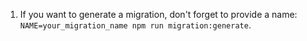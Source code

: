 <!-- package.json scripts -->

1. If you want to generate a migration, don't forget to provide a name: `NAME=your_migration_name npm run migration:generate`.
